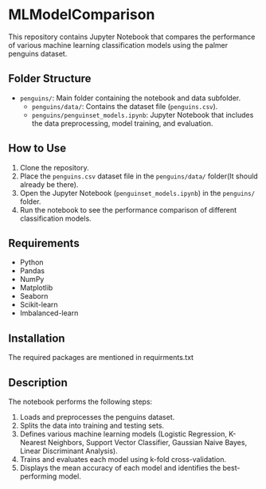 # MLModelComparison

This repository contains Jupyter Notebook that compares the performance of various machine learning classification models using the palmer penguins dataset.

## Folder Structure

- `penguins/`: Main folder containing the notebook and data subfolder.
  - `penguins/data/`: Contains the dataset file (`penguins.csv`).
  - `penguins/penguinset_models.ipynb`: Jupyter Notebook that includes the data preprocessing, model training, and evaluation.

## How to Use

1. Clone the repository.
2. Place the `penguins.csv` dataset file in the `penguins/data/` folder(It should already be there).
3. Open the Jupyter Notebook (`penguinset_models.ipynb`) in the `penguins/` folder.
4. Run the notebook to see the performance comparison of different classification models.

## Requirements
- Python
- Pandas
- NumPy
- Matplotlib
- Seaborn
- Scikit-learn
- Imbalanced-learn

## Installation

The required packages are mentioned in requirments.txt

## Description

The notebook performs the following steps:
1. Loads and preprocesses the penguins dataset.
2. Splits the data into training and testing sets.
3. Defines various machine learning models (Logistic Regression, K-Nearest Neighbors, Support Vector Classifier, Gaussian Naive Bayes, Linear Discriminant Analysis).
4. Trains and evaluates each model using k-fold cross-validation.
5. Displays the mean accuracy of each model and identifies the best-performing model.
